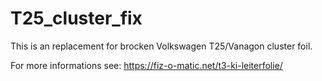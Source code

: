 # T25_cluster_fix

This is an replacement for brocken Volkswagen T25/Vanagon cluster foil.

For more informations see: https://fiz-o-matic.net/t3-ki-leiterfolie/